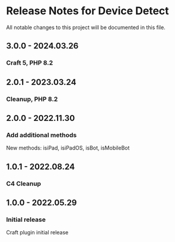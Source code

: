 # Release Notes for Device Detect

All notable changes to this project will be documented in this file.

## 3.0.0 - 2024.03.26
### Craft 5, PHP 8.2

## 2.0.1 - 2023.03.24
### Cleanup, PHP 8.2

## 2.0.0 - 2022.11.30
### Add additional methods
New methods: isiPad, isiPadOS, isBot, isMobileBot

## 1.0.1 - 2022.08.24
### C4 Cleanup

## 1.0.0 - 2022.05.29
### Initial release
Craft plugin initial release
